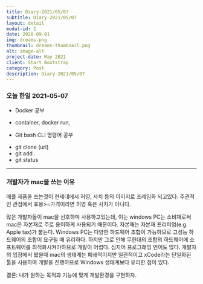 ```yaml
---
title: Diary-2021/05/07
subtitle: Diary-2021/05/07
layout: detail
modal-id: 1
date: 2020-09-01
img: dreams.png
thumbnail: dreams-thumbnail.png
alt: image-alt
project-date: May 2021
client: Start Bootstrap
category: Post
description: Diary-2021/05/07
---
```


### 오늘 한일 2021-05-07

* Docker 공부
- container, docker run, 

* Git bash CLI 명령어 공부
- git clone (url)
- git add .
- git status

---

### 개발자가 mac을 쓰는 이유

애플 제품을 쓰는것이 현세대에서 허영, 사치 등의 이미지로 프레임화 되고있다.
주관적인 관점에서 효용>=가격이라면 허영 혹은 사치가 아니다.

많은 개발자들이 mac을 선호하며 사용하고있는데, 이는 windows PC는 소비재로써 mac은 자본재로 주로 용이하게 사용되기 때문이다.
자본재는 자본재 프리미엄(e.g. Apple tax)가 붙는다.
Windows PC는 다양한 하드웨어 조합이 가능하므로 고성능 하드웨어의 조합이 요구될 때 유리하다. 하지만 그로 인해 무한대의 조합의 하드웨어에 소프트웨어를 최적화시켜야하므로 개발이 어렵다. 심지어 프로그래밍 언어도 많다.
개발자의 입장에서 봤을때 mac의 생태계는 폐쇄적이지만 일관적이고 xCode라는 단일화된 툴을 사용하여 개발을 진행하므로 Windows 생태계보다 유리한 점이 있다.

결론: 내가 원하는 목적과 기능에 맞게 개발환경을 구현하자.
